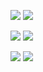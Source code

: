 ![](http://github-profile-summary-cards.vercel.app/api/cards/profile-details?username=yuichi04&theme=apprentice)
![](https://skillicons.dev/icons?i=typescript,react,nextjs,graphql)
<p align="left">
  <img src="http://github-profile-summary-cards.vercel.app/api/cards/repos-per-language?username=yuichi04&theme=apprentice"/>
  <img src="http://github-profile-summary-cards.vercel.app/api/cards/most-commit-language?username=yuichi04&theme=apprentice"/>
</p>

<p align="left">
  <img src="http://github-profile-summary-cards.vercel.app/api/cards/stats?username=yuichi04&theme=apprentice"/>
  <img src="http://github-profile-summary-cards.vercel.app/api/cards/productive-time?username=yuichi04&theme=apprentice&utcOffset=8"/>
</p>
